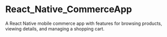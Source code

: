 # React_Native_CommerceApp
A React Native mobile commerce app with features for browsing products, viewing details, and managing a shopping cart.
